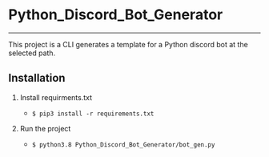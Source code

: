 # Python_Discord_Bot_Generator
---
This project is a CLI generates a template for a Python discord bot at the selected path.

**Installation**
---

1. Install requirments.txt
    + `$ pip3 install -r requirements.txt`

2. Run the project
    +  `$ python3.8 Python_Discord_Bot_Generator/bot_gen.py`
